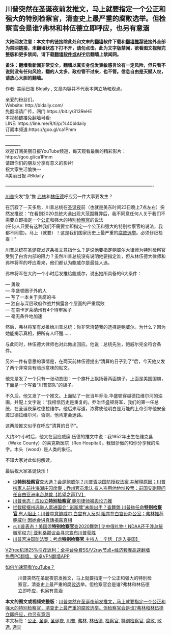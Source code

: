  <h2>川普突然在圣诞夜前发推文，马上就要指定一个公正和强大的特别检察官，清查史上最严重的腐败选举。但检察官会是谁?弗林和林伍德立即呼应，也另有意涵</h2> <p class="notice"><b>大陆网友注意：本文中的链接除此处和文末的<a href="https://github.com/bannedbook/fanqiang" >翻墙</a>软件下载和<a href="https://github.com/killgcd/justmysocks/blob/master/README.md">翻墙推荐</a>链接外全部为禁网链接，未翻墙状态下打不开，请勿点击。此为文字版禁闻，欲看图文视频完整版和更多禁闻，请下载<a href="https://github.com/bannedbook/fanqiang">翻墙软件或APP</a>后翻墙上禁闻网。</p><p>备注：翻墙看新闻非常安全，翻墙以真实身份发表敏感言论有一定风险，但只看不说则没有任何风险，翻的人太多，政府管不过来，也不管。信息自由是天赋人权，请放心大胆的翻墙。</b></p>  <div class="entry"> <p>作者: 美丽日报 Bldaily , 文章内容并不代表本网立场和观点。</p> <figure></figure> <p>亲爱的粉丝们，<br /> Website: http://bldaily.com/<br /> 免翻墙请广传，网门:https://bit.ly/313ReHE<br /> 本视频链接免翻墙可看:<br /> LINE: https://line.me/R/ti/p/%40bldaily<br /> 订阅本频道:https://goo.gl/ca1Pmm<br /> &#8212;&#8212;&#8212;-</p> <p>&#8212;&#8212;&#8212;-<br /> 欢迎订阅美丽日报YouTube频道，每天观看最新的精彩影片：https://goo.gl/ca1Pmm<br /> 请跟你们的朋友分享有意义的影片!<br /> 祝大家生活愉快～<br /> #美丽日报 #Bldaily</p> <p>&#8212;&#8212;&#8212;&#8212;&#8212;&#8212;&#8212;&#8212;&#8212;&#8212;&#8212;&#8212;&#8212;&#8212;&#8212;&#8212;&#8212;&#8212;&#8212;&#8212;&#8212;&#8212;&#8212;&#8212;&#8212;&#8212;&#8212;&#8212;&#8212;&#8212;&#8212;&#8212;&#8212;-</p> <p><a href="https://www.bannedbook.org/bnews/tag/%e5%b7%9d%e6%99%ae/" class="st_tag internal_tag" rel="tag" title="标签 川普 下的日志">川普</a>突发“急”推 <a href="https://www.bannedbook.org/bnews/tag/%e5%bc%97%e6%9e%97/" class="st_tag internal_tag" rel="tag" title="标签 弗林 下的日志">弗林</a>和<a href="https://www.bannedbook.org/bnews/tag/%e6%9e%97%e4%bc%8d%e5%be%b7/" class="st_tag internal_tag" rel="tag" title="标签 林伍德 下的日志">林伍德</a>呼应另一件大事要发生？</p>  <p>在沉寂了一天多后，川普总统在<a href="https://www.bannedbook.org/bnews/tag/%E5%9C%A3%E8%AF%9E%E5%A4%9C/" class="st_tag internal_tag" rel="tag" title="标签 圣诞夜 下的日志">圣诞夜</a>前（也就是美东时间23日晚上7点左右）突然发推说：“在看到2020总统大选出现大范围舞弊后，我不同意任何人关于我们不需要立即指定一个<a href="https://www.bannedbook.org/bnews/tag/%E5%85%AC%E6%AD%A3/" class="st_tag internal_tag" rel="tag" title="标签 公正 下的日志">公正</a>和强大的特别<a href="https://www.bannedbook.org/bnews/tag/%e6%a3%80%e5%af%9f%e5%ae%98/" class="st_tag internal_tag" rel="tag" title="标签 检察官 下的日志">检察官</a>的说法<br /> (任何人只要有这种我们不需要立即指定一个公正和强大的特别检察官的说法，我都不同意)。马上（就要）！这是我们国家历史上最严重的<a href="https://www.bannedbook.org/bnews/tag/%e8%85%90%e8%b4%a5/" class="st_tag internal_tag" rel="tag" title="标签 腐败 下的日志">腐败</a><a href="https://www.bannedbook.org/bnews/tag/%e9%80%89%e4%b8%be/" class="st_tag internal_tag" rel="tag" title="标签 选举 下的日志">选举</a>。必须仔细检查！”</p> <p>川普总统在<a href="https://www.bannedbook.org/bnews/tag/%E5%9C%A3%E8%AF%9E/" class="st_tag internal_tag" rel="tag" title="标签 圣诞 下的日志">圣诞</a>夜发这条推文意指什么？是说他要指定鲍威尔大律师为特别检察官受到了白宫内部的阻力？虽然川普总统没有说明他要指定谁，但从林伍德大律师和弗林将军的呼应看来，他们都认为鲍威尔是最佳人选。</p> <p>弗林将军在大约一个小时后发推给鲍威尔，说出她所具备的6大条件：</p> <p>— 勇敢<br /> — 华盛顿圈子外的人<br /> — 写了一本关于贪腐的书<br /> — 独自与深层政府作战并揭露各个层面的严重腐败<br /> — 在南卡罗莱纳州有4个待审案子<br /> — 毫无条件地加速</p> <p>然后，弗林将军有发推给川普总统：你非常清楚我的选择是鲍威尔。为什么？因为她能揭示真相，把所有人吓醒……</p>  <p>与此同时，林伍德大律师也对此做出回应。他说：总统先生，鲍威尔完全符合条件。</p> <p>另外一件有意思的事情是，在两天前林伍德提出“清算的日子到了”后，今天他又发了两个非常具有暗示意味的贴文。</p> <p>他先是发了一个只有一张动态图：一个旗杆上飘扬著两面旗子。上面是美国国旗，下面是一个写着“川普部队”的旗子。</p> <p>不久后，他又发了一个推文。上面贴了一张当年乔治.华盛顿穿越德拉维尔河的油画，并配上文字说：“我相信历史是重复的。乔治华盛顿将军，我们的第一任总统，在圣诞夜穿过德拉维尔。他后来写道，浓雾使他明白是万能的上帝引导他安全渡过德拉维尔河。否则，他肯定会迷路。</p> <p>这两段推文似乎在呼应“清算的日子”。</p>  <p>大约3个小时后，他又在回应威廉.伍德的推文中说：我1952年出生在维克县（Wake County）的莱克斯医院（Rex Hospital）。我很骄傲的和你分享我的名字。木头（wood）是人类的象征。</p> <p>不知大家对此如何解读。</p> <p>最后祝大家圣诞快乐！</p> <ul class='op-related-articles' title='相关阅读'> <li><a href='https://www.bannedbook.org/bnews/cbnews/20201224/1454297.html' target='_blank'>设<b>特别检察官</b>查大选？会是鲍威尔？川普否决国防授权法案 并解释原因；川普携家人前往海湖庄园度假；乔州官员承认 有人盗用他地址投票；前国安副顾问 任自由亚洲电台总裁【希望之声TV】</a></li> <li><a href='https://www.bannedbook.org/bnews/taiwannews/20201224/1454077.html' target='_blank'>川普表态！应设立<b>特别检察官</b> 鲍尔律师被舆论力推</a></li> <li><a href='https://www.bannedbook.org/bnews/bannedvideo/20201224/1454044.html' target='_blank'>拦截摇摆州选举人票进国会“ 彭斯牌”未能出手？查舞弊 川普称任命<b>特别检察官</b> 有人阻止；川普中意鲍威尔 白宫有人反对 阻其在白宫设办公室；弗林推荐鲍威尔 因她会讲真话揭露真相</a></li> <li><a href='https://www.bannedbook.org/bnews/bannedvideo/20201224/1454032.html' target='_blank'>🔥川普表态！美国须<b>特别检察官</b>查2020舞弊│沦中俄礼物！NDAA还干涉总统撤军权力│亚利桑那议会寻求宣布川普获胜</a></li> <li><a href='https://www.bannedbook.org/bnews/bannedvideo/20201224/1454030.html' target='_blank'>川普否决国防法案；考虑<b>特别检察官</b>  主持人：辛恬 【走入美国】</a></li> </ul> <p class="texttj"> <a href="https://github.com/bannedbook/fanqiang/wiki/V2ray%E6%9C%BA%E5%9C%BA" target="_blank">V2free机场25%引荐返利：全平台免费SS/V2ray节点+经济套餐高速翻墙</a><br/> <a href="https://github.com/bannedbook/fanqiang/wiki/%E7%A6%81%E9%97%BB%E7%BD%91%E5%AE%89%E5%8D%93%E7%BF%BB%E5%A2%99%E6%96%B0%E9%97%BBAPP" target="_blank">免费PC翻墙、安卓VPN翻墙APP</a></p><p><a href='https://www.bannedbook.org/bnews/topimagenews/20180409/925596.html' target='_blank'>如何加速观看YouTube？ </a></p> <figure class='op-interactive'><figcaption>川普突然在圣诞夜前发推文，马上就要指定一个公正和强大的特别检察官，清查史上最严重的腐<a href="https://www.bannedbook.org/bnews/tag/%E8%B4%A5%E9%80%89/" class="st_tag internal_tag" rel="tag" title="标签 败选 下的日志">败选</a>举。但检察官会是谁?弗林和林伍德立即呼应，也另有意涵</figcaption></figure> </p> <a name='sharetosocial'></a>       <div><b>本文的图文或视频完整版</b>：<a href='https://www.bannedbook.org/bnews/bannedvideo/20201224/1454299.html'>川普突然在圣诞夜前发推文，马上就要指定一个公正和强大的特别检察官，清查史上最严重的腐败选举。但检察官会是谁?弗林和林伍德立即呼应，也另有意涵</a></div>  </div><!--END ENTRY--> <div class="postfooter"> <div>本文标签：<a href="https://www.bannedbook.org/bnews/tag/%E5%85%AC%E6%AD%A3/" rel="tag">公正</a>, <a href="https://www.bannedbook.org/bnews/tag/%E5%9C%A3%E8%AF%9E/" rel="tag">圣诞</a>, <a href="https://www.bannedbook.org/bnews/tag/%E5%9C%A3%E8%AF%9E%E5%A4%9C/" rel="tag">圣诞夜</a>, <a href="https://www.bannedbook.org/bnews/tag/%e5%b7%9d%e6%99%ae/" rel="tag">川普</a>, <a href="https://www.bannedbook.org/bnews/tag/%e5%bc%97%e6%9e%97/" rel="tag">弗林</a>, <a href="https://www.bannedbook.org/bnews/tag/%e6%9e%97%e4%bc%8d%e5%be%b7/" rel="tag">林伍德</a>, <a href="https://www.bannedbook.org/bnews/tag/%e6%a3%80%e5%af%9f%e5%ae%98/" rel="tag">检察官</a>, <a href="https://www.bannedbook.org/bnews/tag/%E7%89%B9%E5%88%AB%E6%A3%80%E5%AF%9F%E5%AE%98/" rel="tag">特别检察官</a>, <a href="https://www.bannedbook.org/bnews/tag/%e8%85%90%e8%b4%a5/" rel="tag">腐败</a>, <a href="https://www.bannedbook.org/bnews/tag/%E8%B4%A5%E9%80%89/" rel="tag">败选</a>, <a href="https://www.bannedbook.org/bnews/tag/%e9%80%89%e4%b8%be/" rel="tag">选举</a></div>  </div><!--END POSTFOOTER--> 